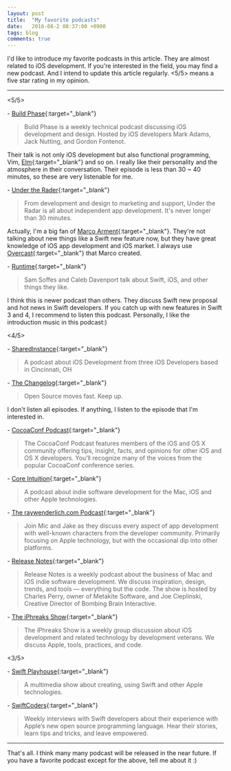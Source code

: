 ```yaml
---
layout: post
title:  "My favorite podcasts"
date:   2016-08-2 08:37:00 +0900
tags: blog
comments: true
---
```

I'd like to introduce my favorite podcasts in this article. They are almost related to iOS development. If you're interested in the field, you may find a new podcast. And I intend to update this article regularly. <5/5> means a five star rating in my opinion.

---

<5/5>

\- [Build Phase](http://buildphase.fm/){:target="_blank"}

> Build Phase is a weekly technical podcast discussing iOS development and design. Hosted by iOS developers Mark Adams, Jack Nutting, and Gordon Fontenot.

Their talk is not only iOS development but also functional programming, Vim, [Elm](http://elm-lang.org/){:target="_blank"} and so on. I really like their personality and the atmosphere in their conversation. Their episode is less than 30 ~ 40 minutes, so these are very listenable for me.

\- [Under the Rader](https://www.relay.fm/radar){:target="_blank"}

> From development and design to marketing and support, Under the Radar is all about independent app development. It's never longer than 30 minutes.

Actually, I'm a big fan of [Marco Arment](https://marco.org/){:target="_blank"}. They're not talking about new things like a Swift new feature now, but they have great knowledge of iOS app development and iOS market. I always use [Overcast](https://overcast.fm/){:target="_blank"} that Marco created.

\- [Runtime](http://spec.fm/podcasts/runtime){:target="_blank"}

> Sam Soffes and Caleb Davenport talk about Swift, iOS, and other things they like.

I think this is newer podcast than others. They discuss Swift new proposal and hot news in Swift developers. If you catch up with new features in Swift 3 and 4, I recommend to listen this podcast. Personally, I like the introduction music in this podcast:)

<4/5>

\- [SharedInstance](http://sharedinstance.com/){:target="_blank"}

> A podcast about iOS Development from three iOS Developers based in Cincinnati, OH

\- [The Changelog](https://changelog.com/){:target="_blank"}

> Open Source moves fast. Keep up.

I don't listen all episodes. If anything, I listen to the episode that I'm interested in.

\- [CocoaConf Podcast](http://cocoaconf.com/podcast){:target="_blank"}

> The CocoaConf Podcast features members of the iOS and OS X community offering tips, insight, facts, and opinions for other iOS and OS X developers. You’ll recognize many of the voices from the popular CocoaConf conference series.

\- [Core Intuition](http://www.coreint.org/){:target="_blank"}

> A podcast about indie software development for the Mac, iOS and other Apple technologies.

\- [The raywenderlich.com Podcast](https://www.raywenderlich.com/rwpodcast){:target="_blank"}

> Join Mic and Jake as they discuss every aspect of app development with well-known characters from the developer community. Primarily focusing on Apple technology, but with the occasional dip into other platforms.

\- [Release Notes](https://releasenotes.tv/aboutthepodcast/){:target="_blank"}

> Release Notes is a weekly podcast about the business of Mac and iOS indie software development. We discuss inspiration, design, trends, and tools — everything but the code. The show is hosted by Charles Perry, owner of Metakite Software, and Joe Cieplinski, Creative Director of Bombing Brain Interactive.

\- [The iPhreaks Show](https://devchat.tv/iphreaks){:target="_blank"}

> The iPhreaks Show is a weekly group discussion about iOS development and related technology by development veterans. We discuss Apple, tools, practices, and code.

<3/5>

\- [Swift Playhouse](http://swiftplayhouse.libsyn.com/){:target="_blank"}

> A multimedia show about creating, using Swift and other Apple technologies.

\- [SwiftCoders](http://swiftcoders.podbean.com/){:target="_blank"}

> Weekly interviews with Swift developers about their experience with Apple’s new open source programming language. Hear their stories, learn tips and tricks, and leave empowered.

---

That's all. I think many many podcast will be released in the near future. If you have a favorite podcast except for the above, tell me about it :)
